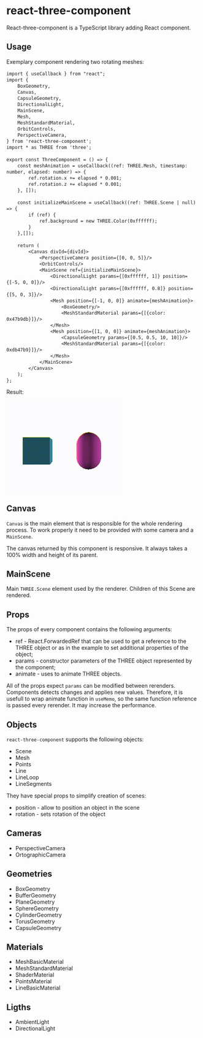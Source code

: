 # react-three-component
React-three-component is a TypeScript library adding React component.

## Usage
Exemplary component rendering two rotating meshes:

```tsx
import { useCallback } from "react";
import {
    BoxGeometry,
    Canvas,
    CapsuleGeometry,
    DirectionalLight,
    MainScene,
    Mesh,
    MeshStandardMaterial,
    OrbitControls,
    PerspectiveCamera,
} from 'react-three-component';
import * as THREE from 'three';

export const ThreeComponent = () => {
    const meshAnimation = useCallback((ref: THREE.Mesh, timestamp: number, elapsed: number) => {
        ref.rotation.x += elapsed * 0.001;
        ref.rotation.z += elapsed * 0.001;
    }, []);

    const initializeMainScene = useCallback((ref: THREE.Scene | null) => {
        if (ref) {
            ref.background = new THREE.Color(0xffffff);
        }
    },[]);

    return (
        <Canvas divId={divId}>
            <PerspectiveCamera position={[0, 0, 5]}/>
            <OrbitControls/>
            <MainScene ref={initializeMainScene}>
                <DirectionalLight params={[0xffffff, 1]} position={[-5, 0, 0]}/>
                <DirectionalLight params={[0xffffff, 0.8]} position={[5, 0, 3]}/>
                <Mesh position={[-1, 0, 0]} animate={meshAnimation}>
                    <BoxGeometry/>
                    <MeshStandardMaterial params={[{color: 0x47b9db}]}/>
                </Mesh>
                <Mesh position={[1, 0, 0]} animate={meshAnimation}>
                    <CapsuleGeometry params={[0.5, 0.5, 10, 10]}/>
                    <MeshStandardMaterial params={[{color: 0xdb47b9}]}/>
                </Mesh>
            </MainScene>
        </Canvas>
    );
};
```
Result:

![Exemplary component video](https://raw.githubusercontent.com/TheDoom-IT/DawidBadurekThesis/master/docs/example.gif)

## Canvas
`Canvas` is the main element that is responsible for the whole rendering process.
To work properly it need to be provided with some camera and a `MainScene`.

The canvas returned by this component is responsive. It always takes a 100% width and height of its parent.

## MainScene
Main `THREE.Scene` element used by the renderer. Children of this Scene are
rendered.

## Props
The props of every component contains the following arguments:
- ref - React.ForwardedRef that can be used to get a reference to the 
THREE object or as in the example to set additional properties of the object;
- params - constructor parameters of the THREE object represented by the component;
- animate - uses to animate THREE objects.

All of the props expect `params` can be modified between rerenders. Components
detects changes and applies new values. Therefore, it is usefull to wrap animate function in
`useMemo`, so the same function reference is passed every rerender.
It may increase the performance.


## Objects
`react-three-component` supports the following objects:
- Scene
- Mesh
- Points
- Line
- LineLoop
- LineSegments

They have special props to simplify creation of scenes:
- position - allow to position an object in the scene
- rotation - sets rotation of the object

## Cameras
- PerspectiveCamera
- OrtographicCamera

## Geometries
- BoxGeometry
- BufferGeometry
- PlaneGeometry
- SphereGeometry
- CylinderGeometry
- TorusGeometry
- CapsuleGeometry

## Materials
- MeshBasicMaterial
- MeshStandardMaterial
- ShaderMaterial
- PointsMaterial
- LineBasicMaterial

## Ligths
- AmbientLight
- DirectionalLight